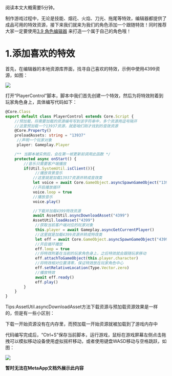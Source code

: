 阅读本文大概需要5分钟。

制作游戏过程中，无论是技能、烟花、火焰、刀光、拖尾等特效，编辑器都提供了成品可用的特效资源，接下来我们就来为我们的角色添加一个跟随特效！同时推荐大家一定要使用[3.9 角色编辑器](https://meta.feishu.cn/wiki/wikcnoCcc4OC5SPWsqgy9LWL57b) 来打造一个属于自己的角色哦！

# 1.添加喜欢的特效

首先，在编辑器的本地资源库界面，找寻自己喜欢的特效，示例中使用4399资源，如图：

![](https://meta.feishu.cn/space/api/box/stream/download/asynccode/?code=YjRkYjAzYzI4YmE1MzY1YmYxMDVlYjIzNzFhOGEzMDBfQ0FYck94NlpyV1cxaVJES1RZR2lKUEdQeTl6RUVkdkpfVG9rZW46Ym94Y243c2piaDJYMmNIVW5va2RxYnFwREpmXzE2ODA3MDMwODE6MTY4MDcwNjY4MV9WNA)

打开“PlayerControl”脚本，脚本中我们首先创建一个特效，然后为将特效附着到玩家角色身上，具体编写代码如下：

```TypeScript
@Core.Class
export default class PlayerControl extends Core.Script {
    //预加载，将需要加载的资源编号写到该字符串中，多个资源用逗号隔开
    //这里预加载一个13937资源，就是咱们刚才找到的音效资源
    @Core.Property()
    preloadAssets: string = "13937"
     //声明一个玩家对象
     player: Gameplay.Player

    /** 当脚本被实例后，会在第一帧更新前调用此函数 */
    protected async onStart() {
        //音乐只需要客户端播放
        if(Util.SystemUtil.isClient()){
             //播放背景音乐
            //这里就是加载13937资源并转成音效类
            let voice = await Core.GameObject.asyncSpawnGameObject("13937") as Gameplay.Sound
            //开启播放循环
            voice.loop = true
            //播放音乐
            voice.play()

            //下载并加载4399特效资源
            await AssetUtil.asyncDownloadAsset("4399")
            AssetUtil.loadAsset("4399")
             //获取当前客户端对应的玩家对象
             this.player = await Gameplay.asyncGetCurrentPlayer()
             //这里就是加载4399资源并转成特效类
             let eff = await Core.GameObject.asyncSpawnGameObject("4399") as Gameplay.Particle
             //开启循环播放
             eff.loop = true
             //将特效附着在当前的玩家角色身上，之后特效就会跟随玩家移动
             eff.attachToGameObject(this.player.character)
             //将特效相对位置清零，保证特效放在玩家角色中心
             eff.setRelativeLocation(Type.Vector.zero)
             //播放特效
             await eff.ready()
             eff.play()
        }
    }
}
```

Tips:AssetUtil.asyncDownloadAsset方法下载资源与预加载资源效果是一样的，但是有一些小区别：

下载一开始资源没有在内存里，而预加载一开始资源就被加载到了游戏内存中

代码编写完成后，“Ctrl+S”保存当前脚本，运行游戏，鼠标在游戏屏幕左侧点击拖拽可以模拟移动设备使用虚拟摇杆移动，或者使用键盘WASD移动与空格跳跃，如图：

![](https://meta.feishu.cn/space/api/box/stream/download/asynccode/?code=MDhkMjdkY2JjYmFlZDFlZTM4Njk5N2MxYzIxNzg4YWJfaXZrczBYcExzc2YxYnpXc1JHWmt1MnpRcGN4QjVRbklfVG9rZW46Ym94Y25oYnRvWU1mSU9qTHRMTDd0ampUWHZmXzE2ODA3MDMwODE6MTY4MDcwNjY4MV9WNA)

**暂时无法在MetaApp文档外展示此内容**

